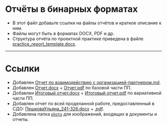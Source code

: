 # Отчёты в бинарных форматах

- В этот файл добавьте ссылки на файлы отчётов и краткое описание к ним.
- Файлы могут быть в форматах DOCX, PDF и др.
- Структура отчёта по проектной практике приведена в файле [practice_report_template.docx](practice_report_template.docx).
---
# Ссылки
- Добавлен [Отчет по взаимодействию с организацией-партнером.md](https://github.com/UliPi29/Project-pract/blob/master/reports/Отчет%20по%20взаимодействию%20с%20организацией-партнёром.md).
- Добавлен [Отчет.docx](https://github.com/UliPi29/Project-pract/blob/master/reports/Отчёт.docx) + [Отчет.pdf](https://github.com/UliPi29/Project-pract/blob/master/reports/Отчёт.pdf) по базовой части ПП.
- Добавлен [Итоговый отчет.docx](https://github.com/UliPi29/Project-pract/blob/master/reports/Итоговый%20отчет.docx) + [Итоговый отчет.pdf](https://github.com/UliPi29/Project-pract/blob/master/reports/Итоговый%20отчет.pdf) по вариативной части ПП.
- Добавлен отчет по всей проделанной работе, предоставленный в СДО: [ПешковаУльяна_241-326.docx]([reports/ПешковаУльяна_241-326_ОТЧЕТ.docx](https://github.com/UliPi29/Project-pract/blob/master/reports/ПешковаУльяна_241-326_ОТЧЕТ.docx)) + [.pdf]().
- Добавлена папка [`photo`](reports/photo) для изображений, входящих в документы и отчеты.
